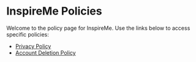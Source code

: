 # InspireMe Policies

Welcome to the policy page for InspireMe. Use the links below to access specific policies:

- [Privacy Policy](PrivacyPolicy.md)
- [Account Deletion Policy](AccountDeletionPolicy.md)
